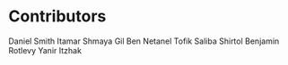 # Contributors

Daniel Smith
Itamar Shmaya
Gil Ben Netanel
Tofik Saliba
Shirtol
Benjamin Rotlevy
Yanir Itzhak
